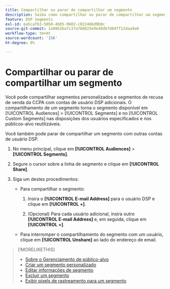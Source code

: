 ```yaml
---
title: Compartilhar ou parar de compartilhar um segmento
description: Saiba como compartilhar ou parar de compartilhar um segmento de recusa de venda personalizado ou da CCPA com outras contas de usuário DSP.
feature: DSP Segments
exl-id: ea5cafb3-58b0-4b05-9b02-c022466d9b8c
source-git-commit: 1a98b3ba7c37a768825e9e48db7d847f12daa9a0
workflow-type: tm+mt
source-wordcount: '156'
ht-degree: 0%

---
```


# Compartilhar ou parar de compartilhar um segmento

Você pode compartilhar segmentos personalizados e segmentos de recusa de venda da CCPA com contas de usuário DSP adicionais. O compartilhamento de um segmento torna o segmento disponível em [!UICONTROL Audiences] > [!UICONTROL Segments] e no [!UICONTROL Custom Segments] nas disposições dos usuários especificados e nos públicos-alvo reutilizáveis.

Você também pode parar de compartilhar um segmento com outras contas de usuário DSP.

1. No menu principal, clique em **[!UICONTROL Audiences]** > **[!UICONTROL Segments]**.

1. Segure o cursor sobre a linha de segmento e clique em **[!UICONTROL Share]**.

1. Siga um destes procedimentos:

   * Para compartilhar o segmento:

      1. Insira o **[!UICONTROL E-mail Address]** para o usuário DSP e clique em **[!UICONTROL +]**.

      1. (Opcional) Para cada usuário adicional, insira outro **[!UICONTROL E-mail Address]** e, em seguida, clique em **[!UICONTROL +]**.
   * Para interromper o compartilhamento do segmento com um usuário, clique em **[!UICONTROL Unshare]** ao lado do endereço de email.


>[!MORELIKETHIS]
>
>* [Sobre o Gerenciamento de público-alvo](audience-about.md)
>* [Criar um segmento personalizado](custom-segment-create.md)
>* [Editar informações de segmento](segment-edit.md)
>* [Excluir um segmento](segment-delete.md)
>* [Exibir pixels de rastreamento para um segmento](segment-view-pixels.md)

